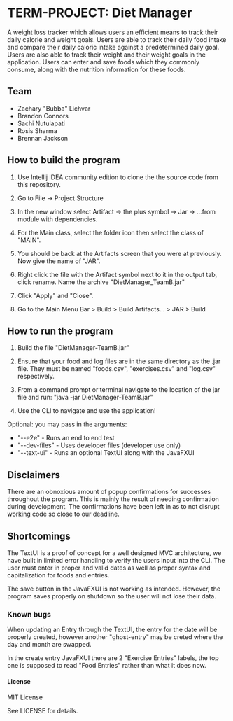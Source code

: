 # TERM-PROJECT: Diet Manager

A weight loss tracker which allows users an efficient means to track their daily calorie and weight goals. Users are
able to track their daily food intake and compare their daily caloric intake against a predetermined daily goal. Users are also able to track their weight and their weight goals in the application. 
Users can enter and save foods which they commonly consume, along with the nutrition information for these foods.

## Team

- Zachary "Bubba" Lichvar
- Brandon Connors
- Sachi Nutulapati
- Rosis Sharma
- Brennan Jackson 

## How to build the program
1. Use Intellij IDEA community edition to clone the the source code from this repository.

2. Go to File -> Project Structure

3. In the new window select Artifact -> the plus symbol -> Jar -> ...from module with dependencies.

4. For the Main class, select the folder icon then select the class of "MAIN".

5. You should be back at the Artifacts screen that you were at previously. Now give the name of "JAR".

6. Right click the file with the Artifact symbol next to it in the output tab, click rename. Name the archive "DietManager_TeamB.jar"

7. Click "Apply" and "Close".

8. Go to the Main Menu Bar > Build > Build Artifacts... > JAR > Build

## How to run the program
1. Build the file "DietManager-TeamB.jar"

2. Ensure that your food and log files are in the same directory as the .jar file. They must be named "foods.csv", "exercises.csv" and "log.csv" respectively. 

3. From a command prompt or terminal navigate to the location of the jar file and run:
"java -jar DietManager-TeamB.jar"

4. Use the CLI to navigate and use the application!

Optional: you may pass in the arguments:
- "--e2e" - Runs an end to end test
- "--dev-files" - Uses developer files (developer use only)
- "--text-ui" - Runs an optional TextUI along with the JavaFXUI

## Disclaimers
There are an obnoxious amount of popup confirmations for successes throughout the program. This is mainly the result of needing confirmation during development. The confirmations have been left in as to not disrupt working code so close to our deadline.

## Shortcomings
The TextUI is a proof of concept for a well designed MVC architecture, we have built in limited error handling to verify the users input into the CLI.
The user must enter in proper and valid dates as well as proper syntax and capitalization for foods and entries.  

The save button in the JavaFXUI is not working as intended. However, the program saves properly on shutdown so the user will not lose their data.

### Known bugs
When updating an Entry through the TextUI, the entry for the date will be properly created, however another "ghost-entry" may be creted where the day and month are swapped.

In the create entry JavaFXUI there are 2 "Exercise Entries" labels, the top one is supposed to read "Food Entries" rather than what it does now.

#### License
MIT License

See LICENSE for details.

